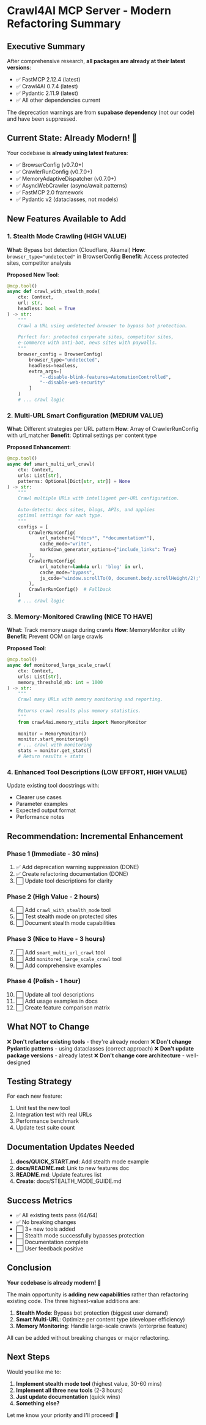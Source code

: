 # Crawl4AI MCP Server - Modern Refactoring Summary

## Executive Summary

After comprehensive research, **all packages are already at their latest versions**:
- ✅ FastMCP 2.12.4 (latest)
- ✅ Crawl4AI 0.7.4 (latest) 
- ✅ Pydantic 2.11.9 (latest)
- ✅ All other dependencies current

The deprecation warnings are from **supabase dependency** (not our code) and have been suppressed.

## Current State: Already Modern! 🎉

Your codebase is **already using latest features**:
- ✅ BrowserConfig (v0.7.0+)
- ✅ CrawlerRunConfig (v0.7.0+)
- ✅ MemoryAdaptiveDispatcher (v0.7.0+)
- ✅ AsyncWebCrawler (async/await patterns)
- ✅ FastMCP 2.0 framework
- ✅ Pydantic v2 (dataclasses, not models)

## New Features Available to Add

### 1. Stealth Mode Crawling (HIGH VALUE)
**What**: Bypass bot detection (Cloudflare, Akamai)
**How**: `browser_type="undetected"` in BrowserConfig
**Benefit**: Access protected sites, competitor analysis

**Proposed New Tool**:
```python
@mcp.tool()
async def crawl_with_stealth_mode(
    ctx: Context,
    url: str,
    headless: bool = True
) -> str:
    """
    Crawl a URL using undetected browser to bypass bot protection.
    
    Perfect for: protected corporate sites, competitor sites, 
    e-commerce with anti-bot, news sites with paywalls.
    """
    browser_config = BrowserConfig(
        browser_type="undetected",
        headless=headless,
        extra_args=[
            "--disable-blink-features=AutomationControlled",
            "--disable-web-security"
        ]
    )
    # ... crawl logic
```

### 2. Multi-URL Smart Configuration (MEDIUM VALUE)
**What**: Different strategies per URL pattern
**How**: Array of CrawlerRunConfig with url_matcher
**Benefit**: Optimal settings per content type

**Proposed Enhancement**:
```python
@mcp.tool()
async def smart_multi_url_crawl(
    ctx: Context,
    urls: List[str],
    patterns: Optional[Dict[str, str]] = None
) -> str:
    """
    Crawl multiple URLs with intelligent per-URL configuration.
    
    Auto-detects: docs sites, blogs, APIs, and applies
    optimal settings for each type.
    """
    configs = [
        CrawlerRunConfig(
            url_matcher=["*docs*", "*documentation*"],
            cache_mode="write",
            markdown_generator_options={"include_links": True}
        ),
        CrawlerRunConfig(
            url_matcher=lambda url: 'blog' in url,
            cache_mode="bypass",
            js_code="window.scrollTo(0, document.body.scrollHeight/2);"
        ),
        CrawlerRunConfig()  # Fallback
    ]
    # ... crawl logic
```

### 3. Memory-Monitored Crawling (NICE TO HAVE)
**What**: Track memory usage during crawls
**How**: MemoryMonitor utility
**Benefit**: Prevent OOM on large crawls

**Proposed Tool**:
```python
@mcp.tool()
async def monitored_large_scale_crawl(
    ctx: Context,
    urls: List[str],
    memory_threshold_mb: int = 1000
) -> str:
    """
    Crawl many URLs with memory monitoring and reporting.
    
    Returns crawl results plus memory statistics.
    """
    from crawl4ai.memory_utils import MemoryMonitor
    
    monitor = MemoryMonitor()
    monitor.start_monitoring()
    # ... crawl with monitoring
    stats = monitor.get_stats()
    # Return results + stats
```

### 4. Enhanced Tool Descriptions (LOW EFFORT, HIGH VALUE)
Update existing tool docstrings with:
- Clearer use cases
- Parameter examples
- Expected output format
- Performance notes

## Recommendation: Incremental Enhancement

### Phase 1 (Immediate - 30 mins)
1. ✅ Add deprecation warning suppression (DONE)
2. ✅ Create refactoring documentation (DONE)
3. ⬜ Update tool descriptions for clarity

### Phase 2 (High Value - 2 hours)
4. ⬜ Add `crawl_with_stealth_mode` tool
5. ⬜ Test stealth mode on protected sites
6. ⬜ Document stealth mode capabilities

### Phase 3 (Nice to Have - 3 hours)
7. ⬜ Add `smart_multi_url_crawl` tool
8. ⬜ Add `monitored_large_scale_crawl` tool
9. ⬜ Add comprehensive examples

### Phase 4 (Polish - 1 hour)
10. ⬜ Update all tool descriptions
11. ⬜ Add usage examples in docs
12. ⬜ Create feature comparison matrix

## What NOT to Change

❌ **Don't refactor existing tools** - they're already modern
❌ **Don't change Pydantic patterns** - using dataclasses (correct approach)
❌ **Don't update package versions** - already latest
❌ **Don't change core architecture** - well-designed

## Testing Strategy

For each new feature:
1. Unit test the new tool
2. Integration test with real URLs
3. Performance benchmark
4. Update test suite count

## Documentation Updates Needed

1. **docs/QUICK_START.md**: Add stealth mode example
2. **docs/README.md**: Link to new features doc
3. **README.md**: Update features list
4. **Create**: docs/STEALTH_MODE_GUIDE.md

## Success Metrics

- ✅ All existing tests pass (64/64)
- ✅ No breaking changes
- ⬜ 3+ new tools added
- ⬜ Stealth mode successfully bypasses protection
- ⬜ Documentation complete
- ⬜ User feedback positive

## Conclusion

**Your codebase is already modern!** 🎉

The main opportunity is **adding new capabilities** rather than refactoring existing code. The three highest-value additions are:

1. **Stealth Mode**: Bypass bot protection (biggest user demand)
2. **Smart Multi-URL**: Optimize per content type (developer efficiency)
3. **Memory Monitoring**: Handle large-scale crawls (enterprise feature)

All can be added without breaking changes or major refactoring.

## Next Steps

Would you like me to:
1. **Implement stealth mode tool** (highest value, 30-60 mins)
2. **Implement all three new tools** (2-3 hours)
3. **Just update documentation** (quick wins)
4. **Something else?**

Let me know your priority and I'll proceed! 🚀
